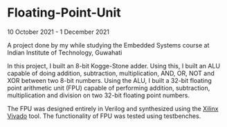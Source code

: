 # Floating-Point-Unit
10 October 2021 - 1 December 2021

A project done by my while studying the Embedded Systems course at Indian Institute of Technology, Guwahati

In this project, I built an 8-bit Kogge-Stone adder. Using this, I built an ALU capable of doing addition, subtraction, multiplication, AND, OR, NOT and XOR between two 8-bit numbers. Using the ALU, I built a 32-bit floating point arithmetic unit (FPU) capable of performing addition, subtraction, multiplication and division on two 32-bit floating point numbers.

The FPU was designed entirely in Verilog and synthesized using the [Xilinx Vivado](https://www.xilinx.com/products/design-tools/vivado.html) tool. The functionality of FPU was tested using testbenches.
